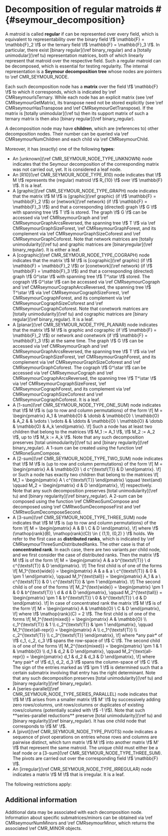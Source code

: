 # Decomposition of regular matroids # {#seymour_decomposition}

A matroid is called **regular** if can be represented over every field, which is equivalent to representability over the binary field \f$ \mathbb{F} = \mathbb{F}_2 \f$ or the ternary field \f$ \mathbb{F} = \mathbb{F}_3 \f$.
In particular, there exist [binary regular](\ref binary_regular) and a [totally unimodular](\ref tu) representation matrices, both of which linearly represent that matroid over the respective field.
Such a regular matroid can be decomposed, which is essential for testing regularity.
The internal representation is a **Seymour decomposition tree** whose nodes are pointers to \ref CMR_SEYMOUR_NODE.

Each such decomposition node has a **matrix** over the field \f$ \mathbb{F} \f$ to which it corresponds, which is indicated by \ref CMRseymourIsTernary.
While each node has an explicit matrix (see \ref CMRseymourGetMatrix), its transpose need not be stored explicitly (see \ref CMRseymourHasTranspose and \ref CMRseymourGetTranspose).
If the matrix is [totally unimodular](\ref tu) then its support matrix of such a ternary matrix is then also [binary regular](\ref binary_regular).

A decomposition node may have **children**, which are (references to) other decomposition nodes.
Their number can be queried via \ref CMRseymourNumChildren and each child via \ref CMRseymourChild.

Moreover, it has (exactly) one of the following **types**:

 - An [unknown](\ref CMR_SEYMOUR_NODE_TYPE_UNKNOWN) node indicates that the Seymour decomposition of the corresponding matrix was not carried out, yet.
   It is considered a leaf node.
 - An [R10](\ref CMR_SEYMOUR_NODE_TYPE_R10) node indicates that \f$ M \f$ represents the (regular) matroid \f$ R_{10} \f$ over \f$ \mathbb{F} \f$.
   It is a leaf.
 - A [graphic](\ref CMR_SEYMOUR_NODE_TYPE_GRAPH) node indicates that the matrix \f$ M \f$ is [graphic](\ref graphic) (if \f$ \mathbb{F} = \mathbb{F}_2 \f$) or [network](\ref network) (if \f$ \mathbb{F} = \mathbb{F}_3 \f$) and that a corresponding (directed) graph \f$ G \f$ with spanning tree \f$ T \f$ is stored.
   The graph \f$ G \f$ can be accessed via \ref CMRseymourGraph and \ref CMRseymourGraphArcsReversed, the spanning tree \f$ T \f$ via \ref CMRseymourGraphSizeForest, \ref CMRseymourGraphForest, and its complement via \ref CMRseymourGraphSizeCoforest and \ref CMRseymourGraphCoforest.
   Note that network matrices are [totally unimodularity](\ref tu) and graphic matrices are [binaryregular](\ref binary_regular).
   It is either a leaf.
 - A [cographic](\ref CMR_SEYMOUR_NODE_TYPE_COGRAPH) node indicates that the matrix \f$ M \f$ is [cographic](\ref graphic) (if \f$ \mathbb{F} = \mathbb{F}_2 \f$) or [conetwork](\ref network) (if \f$ \mathbb{F} = \mathbb{F}_3 \f$) and that a corresponding (directed) graph \f$ G^\star \f$ with spanning tree \f$ T^\star \f$ stored.
   The cograph \f$ G^\star \f$ can be accessed via \ref CMRseymourCograph and \ref CMRseymourCographArcsReversed, the spanning tree \f$ T^\star \f$ via \ref CMRseymourCographSizeForest, \ref CMRseymourCographForest, and its complement via \ref CMRseymourCographSizeCoforest and \ref CMRseymourCographCoforest.
   Note that conetwork matrices are [totally unimodularity](\ref tu) and cographic matrices are [binary regular](\ref binary_regular).
   It is a leaf.
 - A [planar](\ref CMR_SEYMOUR_NODE_TYPE_PLANAR) node indicates that the matrix \f$ M \f$ is graphic and cographic (if \f$ \mathbb{F} = \mathbb{F}_2 \f$) or network and conetwork (if \f$ \mathbb{F} = \mathbb{F}_3 \f$) at the same time.
   The graph \f$ G \f$ can be accessed via \ref CMRseymourGraph and \ref CMRseymourGraphArcsReversed, the spanning tree \f$ T \f$ via \ref CMRseymourGraphSizeForest, \ref CMRseymourGraphForest, and its complement via \ref CMRseymourGraphSizeCoforest and \ref CMRseymourGraphCoforest.
   The cograph \f$ G^\star \f$ can be accessed via \ref CMRseymourCograph and \ref CMRseymourCographArcsReversed, the spanning tree \f$ T^\star \f$ via \ref CMRseymourCographSizeForest, \ref CMRseymourCographForest, and its complement via \ref CMRseymourCographSizeCoforest and \ref CMRseymourCographCoforest.
   It is a leaf.
 - A [1-sum](\ref CMR_SEYMOUR_NODE_TYPE_ONE_SUM) node indicates that \f$ M \f$ is (up to row and column permutations) of the form
   \f[
      M = \begin{pmatrix}
            A_1        & \mathbb{O} & \dotsb     & \mathbb{O} \\
            \mathbb{O} & A_2        &            & \vdots \\
            \vdots     &            & \ddots     & \mathbb{O} \\
            \mathbb{O} & \dotsb     & \mathbb{O} & A_k
          \end{pmatrix}.
   \f]
   Such a node has at least two children that belong to the matrices \f$ M_1 := A_1 \f$, \f$ M_2 := A_2 \f$, up to \f$ M_k := A_k \f$.
   Note that any such decomposition preserves [total unimodularity](\ref tu) and [binary regularity](\ref binary_regular).
   A 1-sum can be created using the function \ref CMRoneSumCompose.
 - A [2-sum](\ref CMR_SEYMOUR_NODE_TYPE_TWO_SUM) node indicates that \f$ M \f$ is (up to row and column permutations) of the form
   \f[
      M = \begin{pmatrix} A & \mathbb{O} \\ d c^{\textsf{T}} & D \end{pmatrix}.
   \f]
   or 
   Such a node has exactly two children that belong to the matrices
   \f[
      M_1 = \begin{pmatrix} A \\ c^{\textsf{T}} \end{pmatrix}
      \qquad \text{and} \qquad
      M_2 = \begin{pmatrix} d & D \end{pmatrix},
   \f]
   respectively.
   Note that any such decomposition preserves [total unimodularity](\ref tu) and [binary regularity](\ref binary_regular).
   A 2-sum can be composed using the function \ref CMRtwoSumCompose and decomposed using \ref CMRtwoSumDecomposeFirst and \ref CMRtwoSumDecomposeSecond.
 - A [3-sum](\ref CMR_SEYMOUR_NODE_TYPE_THREE_SUM) node indicates that \f$ M \f$ is (up to row and column permutations) of the form
   \f[
      M = \begin{pmatrix} A & B \\ C & D \end{pmatrix},
   \f]
   where \f$ (\mathop{rank}(B), \mathop{rank}(C)) \in \{ (1,1), (0,2) \} \f$ holds.
   We refer to the first case as **distributed ranks**, which is indicated by \ref CMRseymourThreeSumDistributedRanks.
   The other case is that of **concentrated rank**.
   In each case, there are two variants *per* child node, and we first consider the case of distributed ranks.
   Then the matrix \f$ M \f$ is of the form
   \f[
      M = \begin{pmatrix}
            A & a b^{\textsf{T}} \\
            d c^{\textsf{T}} & D
          \end{pmatrix}.
   \f]
   The first child is of one of the forms
   \f[
     M_1^{\text{wide}} =  \begin{pmatrix}
                            A & a & a \\
                            c^{\textsf{T}} & 0 & \pm 1
                          \end{pmatrix}, \qquad
     M_1^{\text{tall}} =  \begin{pmatrix}
                            A_1 & a \\
                            c^{\textsf{T}} & 0 \\
                            c^{\textsf{T}} & \pm 1
                          \end{pmatrix}.
   \f]
   The second child is of one of the forms
   \f[
     M_2^{\text{wide}} =  \begin{pmatrix}
                            \pm 1 & 0 & b^{\textsf{T}} \\
                            d & d & D
                          \end{pmatrix}, \qquad
     M_2^{\text{tall}} =  \begin{pmatrix}
                            \pm 1 & b^{\textsf{T}} \\
                            0 & b^{\textsf{T}} \\
                            d & D
                          \end{pmatrix}.
   \f]
   In case of concentrated rank the matrix \f$ M \f$ is of the form
   \f[
      M = \begin{pmatrix}
            A & \mathbb{O} \\
            C & D
          \end{pmatrix},
   \f]
   where \f$ \mathop{rank}(C) = 2 \f$.
   The first child is of one of the forms
   \f[
     M_1^{\text{mixed}} =  \begin{pmatrix}
                            A & \mathbb{O} \\
                            c_1^{\textsf{T}} & 1 \\
                            c_2^{\textsf{T}} & \pm 1
                          \end{pmatrix}, \qquad
     M_1^{\text{all-repr}} =  \begin{pmatrix}
                            A \\
                            c_1^{\textsf{T}} \\
                            c_2^{\textsf{T}} \\
                            c_3^{\textsf{T}}
                          \end{pmatrix},
   \f]
   where *any pair* of \f$ c_1, c_2, c_3 \f$ spans the row-space of \f$ C \f$.
   The second child is of one of the forms
   \f[
     M_2^{\text{mixed}} =  \begin{pmatrix}
                            \pm 1 & 1 & \mathbb{O} \\
                            d_1 & d_2 & D
                          \end{pmatrix}, \qquad
     M_2^{\text{all-repr}} =  \begin{pmatrix}
                            d_1 & d_2 & d_3 & D
                          \end{pmatrix},
   \f]
   where *any pair* of \f$ d_1, d_2, d_3 \f$ spans the column-space of \f$ C \f$.
   The sign of the entries marked as \f$ \pm 1 \f$ is determined such that a certain submatrix involving that entry has the right determinant.
   Note that any such decomposition preserves [total unimodularity](\ref tu) and [binary regularity](\ref binary_regular).
 - A [series-parallel](\ref CMR_SEYMOUR_NODE_TYPE_SERIES_PARALLEL) node indicates that \f$ M \f$ arises from a smaller matrix \f$ M' \f$ by successively adding zero rows/columns, unit rows/columns or duplicates of existing rows/columns (potentially scaled with \f$ -1 \f$).
   Note that such **series-parallel reductions** preserve [total unimodularity](\ref tu) and [binary regularity](\ref binary_regular).
   It has one child node that corresponds to \f$ M' \f$.
 - A [pivot](\ref CMR_SEYMOUR_NODE_TYPE_PIVOTS) node indicates a sequence of pivot operations on entries whose rows and columns are pairwise distinct, which turn matrix \f$ M \f$ into another matrix \f$ M' \f$ that represent the same matroid.
   The unique child must either be a leaf node or a [3-sum](\ref CMR_SEYMOUR_NODE_TYPE_THREE_SUM).
   The pivots are carried out over the corresponding field \f$ \mathbb{F} \f$.
 - An [irregular](\ref CMR_SEYMOUR_NODE_TYPE_IRREGULAR) node indicates a matrix \f$ M \f$ that is irregular.
   It is a leaf.

The following restrictions apply:

## Additional information ##

Additional data may be associated with each decomposition node.
Information about specific submatrices/minors can be obtained via \ref CMRseymourNumMinors and \ref CMRseymourMinor,
which returns the associated \ref CMR_MINOR objects.
